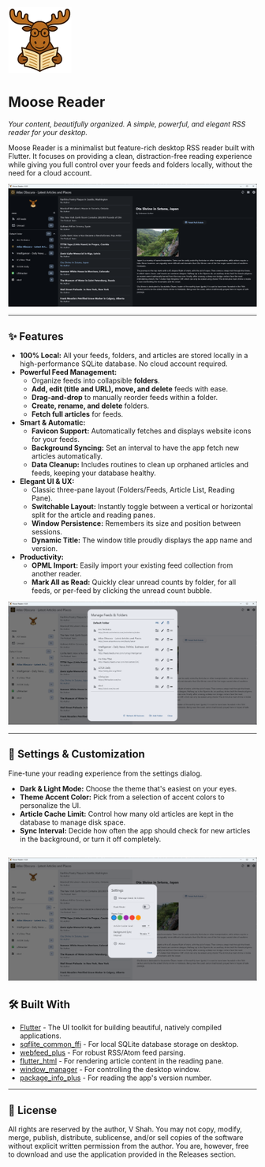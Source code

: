![Moose Reader Logo](assets/images/logo_small.png)
# Moose Reader

*Your content, beautifully organized. A simple, powerful, and elegant RSS reader for your desktop.*

Moose Reader is a minimalist but feature-rich desktop RSS reader built with Flutter. It focuses on providing a clean, distraction-free reading experience while giving you full control over your feeds and folders locally, without the need for a cloud account.

![Moose Reader Main window](assets/images/main.png)

---
## ✨ Features

* **100% Local:** All your feeds, folders, and articles are stored locally in a high-performance SQLite database. No cloud account required.
* **Powerful Feed Management:**
    * Organize feeds into collapsible **folders**.
    * **Add, edit (title and URL), move, and delete** feeds with ease.
    * **Drag-and-drop** to manually reorder feeds within a folder.
    * **Create, rename, and delete** folders.
    * **Fetch full articles** for feeds.
* **Smart & Automatic:**
    * **Favicon Support:** Automatically fetches and displays website icons for your feeds.
    * **Background Syncing:** Set an interval to have the app fetch new articles automatically.
    * **Data Cleanup:** Includes routines to clean up orphaned articles and feeds, keeping your database healthy.
* **Elegant UI & UX:**
    * Classic three-pane layout (Folders/Feeds, Article List, Reading Pane).
    * **Switchable Layout:** Instantly toggle between a vertical or horizontal split for the article and reading panes.
    * **Window Persistence:** Remembers its size and position between sessions.
    * **Dynamic Title:** The window title proudly displays the app name and version.
* **Productivity:**
    * **OPML Import:** Easily import your existing feed collection from another reader.
    * **Mark All as Read:** Quickly clear unread counts by folder, for all feeds, or per-feed by clicking the unread count bubble.

![Moose Reader Settings](assets/images/feed_settings.png)

---
## 🎨 Settings & Customization

Fine-tune your reading experience from the settings dialog.

* **Dark & Light Mode:** Choose the theme that's easiest on your eyes.
* **Theme Accent Color:** Pick from a selection of accent colors to personalize the UI.
* **Article Cache Limit:** Control how many old articles are kept in the database to manage disk space.
* **Sync Interval:** Decide how often the app should check for new articles in the background, or turn it off completely.

![Moose Reader Settings](assets/images/settings.png)
---
## 🛠️ Built With

* [Flutter](https://flutter.dev/) - The UI toolkit for building beautiful, natively compiled applications.
* [sqflite_common_ffi](https://pub.dev/packages/sqflite_common_ffi) - For local SQLite database storage on desktop.
* [webfeed_plus](https://pub.dev/packages/webfeed_plus) - For robust RSS/Atom feed parsing.
* [flutter_html](https://pub.dev/packages/flutter_html) - For rendering article content in the reading pane.
* [window_manager](https://pub.dev/packages/window_manager) - For controlling the desktop window.
* [package_info_plus](https://pub.dev/packages/package_info_plus) - For reading the app's version number.

---
## 📄 License
All rights are reserved by the author, V Shah. You may not copy, modify, merge, publish, distribute, sublicense, and/or sell copies of the software without explicit written permission from the author. You are, however, free to download and use the application provided in the Releases section.
